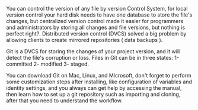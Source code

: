 You can control the version of any file by version Control System, for local version control your hard disk needs to have one database to store the file's changes, but centralized version control made it easier for programmers and administrators by storing all changes and file versions, but nothing is perfect right?. 
Distributed version control (DVCS) solved a big problem by allowing clients to create mirrored repositories ( data backups ). 

Git is a DVCS for storing the changes of your project version, and it will detect the file's corruption or loss. 
Files in Git can be in three states: 1-committed 2- modified 3- staged.

You can download Git on Mac, Linux, and Microsoft, don't forget to perform some customization steps after installing, like configuration of variables and identity settings, and you always can get help by accessing the manual, then learn how to set up a git repository such as importing and cloning, after that you need to understand the workflow.
